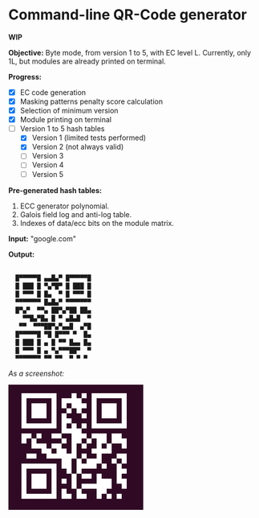 # Command-line QR-Code generator

**WIP**

**Objective:** Byte mode, from version 1 to 5, with EC level L. Currently, only 1L, but modules are already printed on terminal.

**Progress:**
- [x] EC code generation
- [x] Masking patterns penalty score calculation
- [x] Selection of minimum version
- [x] Module printing on terminal
- [ ] Version 1 to 5 hash tables
    - [x] Version 1 (limited tests performed)
    - [x] Version 2 (not always valid)
    - [ ] Version 3
    - [ ] Version 4
    - [ ] Version 5

**Pre-generated hash tables:**
1. ECC generator polynomial.
1. Galois field log and anti-log table.
1. Indexes of data/ecc bits on the module matrix.

**Input:** "google.com"

**Output:**
```

  █▀▀▀▀▀█ ▄▄█▄▀ █▀▀▀▀▀█  
  █ ███ █ ▀▄▀█▀ █ ███ █  
  █ ▀▀▀ █ █▄  ▀ █ ▀▀▀ █  
  ▀▀▀▀▀▀▀ █▄█▄▀ ▀▀▀▀▀▀▀  
  █▀▄▀  ▀▀▄ ██▀▄▀██ ██▄  
    ▀▀█▄▀█▄ █ ▀ ▄█▄█  ▀  
   ▀▀  ▀▀▀██▀▄▀▄▄█  ▄▀█  
  █▀▀▀▀▀█ ▀█ █▀▀▀ ▀  █▄  
  █ ███ █ ▄ █ ▀▀ █▄▄ █▄  
  █ ▀▀▀ █ ▄ ▀▄▀▀▀██▀  ▀  
  ▀▀▀▀▀▀▀ ▀▀ ▀▀  ▀ ▀ ▀   

```

_As a screenshot:_

![qrcode](./assets/screenshot.png)
